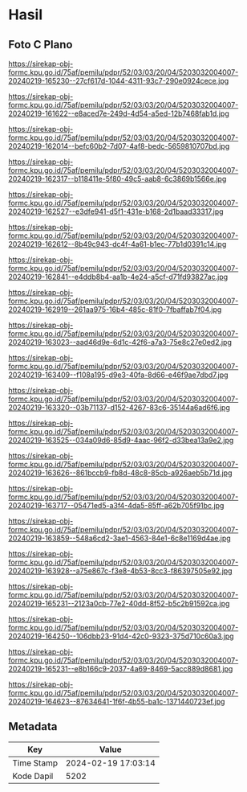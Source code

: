 # Hasil

## Foto C Plano

https://sirekap-obj-formc.kpu.go.id/75af/pemilu/pdpr/52/03/03/20/04/5203032004007-20240219-165230--27cf617d-1044-4311-93c7-290e0924cece.jpg

https://sirekap-obj-formc.kpu.go.id/75af/pemilu/pdpr/52/03/03/20/04/5203032004007-20240219-161622--e8aced7e-249d-4d54-a5ed-12b7468fab1d.jpg

https://sirekap-obj-formc.kpu.go.id/75af/pemilu/pdpr/52/03/03/20/04/5203032004007-20240219-162014--befc60b2-7d07-4af8-bedc-5659810707bd.jpg

https://sirekap-obj-formc.kpu.go.id/75af/pemilu/pdpr/52/03/03/20/04/5203032004007-20240219-162317--b118411e-5f80-49c5-aab8-6c3869b1566e.jpg

https://sirekap-obj-formc.kpu.go.id/75af/pemilu/pdpr/52/03/03/20/04/5203032004007-20240219-162527--e3dfe941-d5f1-431e-b168-2d1baad33317.jpg

https://sirekap-obj-formc.kpu.go.id/75af/pemilu/pdpr/52/03/03/20/04/5203032004007-20240219-162612--8b49c943-dc4f-4a61-b1ec-77b1d0391c14.jpg

https://sirekap-obj-formc.kpu.go.id/75af/pemilu/pdpr/52/03/03/20/04/5203032004007-20240219-162841--e4ddb8b4-aa1b-4e24-a5cf-d71fd93827ac.jpg

https://sirekap-obj-formc.kpu.go.id/75af/pemilu/pdpr/52/03/03/20/04/5203032004007-20240219-162919--261aa975-16b4-485c-81f0-7fbaffab7f04.jpg

https://sirekap-obj-formc.kpu.go.id/75af/pemilu/pdpr/52/03/03/20/04/5203032004007-20240219-163023--aad46d9e-6d1c-42f6-a7a3-75e8c27e0ed2.jpg

https://sirekap-obj-formc.kpu.go.id/75af/pemilu/pdpr/52/03/03/20/04/5203032004007-20240219-163409--f108a195-d9e3-40fa-8d66-e46f9ae7dbd7.jpg

https://sirekap-obj-formc.kpu.go.id/75af/pemilu/pdpr/52/03/03/20/04/5203032004007-20240219-163320--03b71137-d152-4267-83c6-35144a6ad6f6.jpg

https://sirekap-obj-formc.kpu.go.id/75af/pemilu/pdpr/52/03/03/20/04/5203032004007-20240219-163525--034a09d6-85d9-4aac-96f2-d33bea13a9e2.jpg

https://sirekap-obj-formc.kpu.go.id/75af/pemilu/pdpr/52/03/03/20/04/5203032004007-20240219-163626--861bccb9-fb8d-48c8-85cb-a926aeb5b71d.jpg

https://sirekap-obj-formc.kpu.go.id/75af/pemilu/pdpr/52/03/03/20/04/5203032004007-20240219-163717--05471ed5-a3f4-4da5-85ff-a62b705f91bc.jpg

https://sirekap-obj-formc.kpu.go.id/75af/pemilu/pdpr/52/03/03/20/04/5203032004007-20240219-163859--548a6cd2-3ae1-4563-84e1-6c8e1169d4ae.jpg

https://sirekap-obj-formc.kpu.go.id/75af/pemilu/pdpr/52/03/03/20/04/5203032004007-20240219-163928--a75e867c-f3e8-4b53-8cc3-f86397505e92.jpg

https://sirekap-obj-formc.kpu.go.id/75af/pemilu/pdpr/52/03/03/20/04/5203032004007-20240219-165231--2123a0cb-77e2-40dd-8f52-b5c2b91592ca.jpg

https://sirekap-obj-formc.kpu.go.id/75af/pemilu/pdpr/52/03/03/20/04/5203032004007-20240219-164250--106dbb23-91d4-42c0-9323-375d710c60a3.jpg

https://sirekap-obj-formc.kpu.go.id/75af/pemilu/pdpr/52/03/03/20/04/5203032004007-20240219-165231--e8b166c9-2037-4a69-8469-5acc889d8681.jpg

https://sirekap-obj-formc.kpu.go.id/75af/pemilu/pdpr/52/03/03/20/04/5203032004007-20240219-164623--87634641-1f6f-4b55-ba1c-1371440723ef.jpg


## Metadata

| Key        | Value               |
| ---------- | ------------------- |
| Time Stamp | 2024-02-19 17:03:14 |
| Kode Dapil | 5202                |



